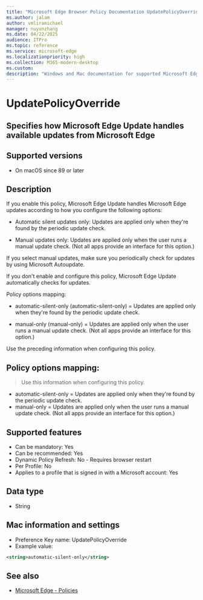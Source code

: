 ```yaml
---
title: "Microsoft Edge Browser Policy Documentation UpdatePolicyOverride"
ms.author: jalam
author: vmliramichael
manager: nuyunzhang
ms.date: 04/22/2025
audience: ITPro
ms.topic: reference
ms.service: microsoft-edge
ms.localizationpriority: high
ms.collection: M365-modern-desktop
ms.custom:
description: "Windows and Mac documentation for supported Microsoft Edge Browser policy: Specifies how Microsoft Edge Update handles available updates from Microsoft Edge"
---
```


<!--THIS FILE IS AUTOMATICALLY GENERATED. MANUAL CHANGES WILL BE OVERWRITTEN.-->
<!--Please contact the Microsoft Edge Manageability team with any questions.-->

# UpdatePolicyOverride

## Specifies how Microsoft Edge Update handles available updates from Microsoft Edge


## Supported versions

- On macOS since 89 or later

## Description

If you enable this policy, Microsoft Edge Update handles Microsoft Edge updates according to how you configure the following options:

- Automatic silent updates only: Updates are applied only when they're found by the periodic update check.

- Manual updates only: Updates are applied only when the user runs a manual update check. (Not all apps provide an interface for this option.)

If you select manual updates, make sure you periodically check for updates by using Microsoft Autoupdate.

If you don't enable and configure this policy, Microsoft Edge Update automatically checks for updates.

Policy options mapping:

* automatic-silent-only (automatic-silent-only) = Updates are applied only when they're found by the periodic update check.

* manual-only (manual-only) = Updates are applied only when the user runs a manual update check. (Not all apps provide an interface for this option.)

Use the preceding information when configuring this policy.

## Policy options mapping:
> Use this information when configuring this policy.

- automatic-silent-only = Updates are applied only when they're found by the periodic update check.
- manual-only = Updates are applied only when the user runs a manual update check. (Not all apps provide an interface for this option.)

## Supported features

- Can be mandatory: Yes
- Can be recommended: Yes
- Dynamic Policy Refresh: No - Requires browser restart
- Per Profile: No
- Applies to a profile that is signed in with a Microsoft account: Yes

## Data type

- String

## Mac information and settings

- Preference Key name: UpdatePolicyOverride
- Example value:

```xml
<string>automatic-silent-only</string>
```

## See also
- [Microsoft Edge - Policies](../microsoft-edge-policies.md)
